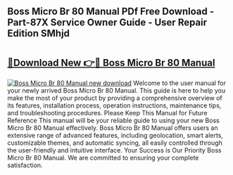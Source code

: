 ## Boss Micro Br 80 Manual PDf Free Download - Part-87X Service Owner Guide - User Repair Edition SMhjd

# <h2><a href="http://cf12426.oget.top/?id=Boss+Micro+Br+80+Manual">🔗Download New 👉🔴 Boss Micro Br 80 Manual</a></h2>

[![Boss Micro Br 80 Manual new download](https://i.imgur.com/5g1atiW.png)](http://cf12426.oget.top/?id=Boss+Micro+Br+80+Manual)
Welcome to the user manual for your newly arrived Boss Micro Br 80 Manual. This guide is here to help you make the most of your product by providing a comprehensive overview of its features, installation process, operation instructions, maintenance tips, and troubleshooting procedures. Please Keep This Manual for Future Reference This manual will be your reliable guide to using your new Boss Micro Br 80 Manual effectively. Boss Micro Br 80 Manual offers users an extensive range of advanced features, including geolocation, smart alerts, customizable themes, and automatic syncing, all easily controlled through the user-friendly and intuitive interface. Your Success is Our Priority Boss Micro Br 80 Manual. We are committed to ensuring your complete satisfaction.
